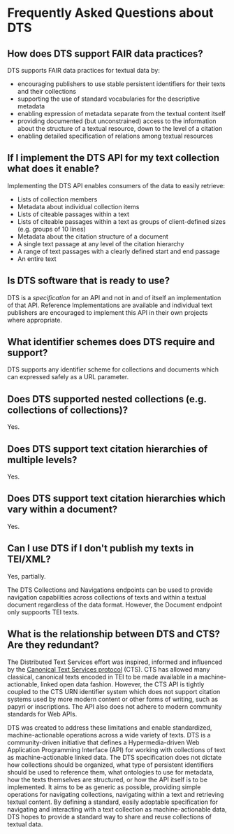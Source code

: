 # Frequently Asked Questions about DTS

## How does DTS support FAIR data practices?

DTS supports FAIR data practices for textual data by:

* encouraging publishers to use stable persistent identifiers for their texts and their collections
* supporting the use of standard vocabularies for the descriptive metadata
* enabling expression of metadata separate from the textual content itself
* providing documented (but unconstrained) access to the information about the structure of a textual resource, down to the level of a citation 
* enabling detailed specification of relations among textual resources

## If I implement the DTS API for my text collection what does it enable?

Implementing the DTS API enables consumers of the data to easily retrieve:

* Lists of collection members
* Metadata about individual collection items
* Lists of citeable passages within a text
* Lists of citeable passages within a text as groups of client-defined sizes (e.g. groups of 10 lines)
* Metadata about the citation structure of a document
* A single text passage at any level of the citation hierarchy
* A range of text passages with a clearly defined start and end passage
* An entire text

## Is DTS software that is ready to use?

DTS is a _specification_ for an API and not in and of itself an implementation of that API. Reference Implementations are available and individual text publishers are encouraged to implement this API in their own projects where appropriate.

## What identifier schemes does DTS require and support?

DTS supports any identifier scheme for collections and documents which can expressed safely as a URL parameter.

## Does DTS supported nested collections (e.g. collections of collections)?

Yes.

## Does DTS support text citation hierarchies of multiple levels?

Yes.

## Does DTS support text citation hierarchies which vary within a document?

Yes.

## Can I use DTS if I don't publish my texts in TEI/XML?

Yes, partially.

The DTS Collections and Navigations endpoints can be used to provide navigation capabilities across 
collections of texts and within a textual document regardless of the data format. However, the Document endpoint only suppoorts
TEI texts.

## What is the relationship between DTS and CTS? Are they redundant?

The Distributed Text Services effort was inspired, informed and influenced by the [Canonical Text Services protocol](http://cite-architecture.github.io/cts/) (CTS). CTS has allowed many classical, canonical texts encoded in TEI to be made available in a machine-actionable, linked open data fashion. However, the CTS API is tightly coupled to the CTS URN identifier system which does not support citation systems used by more modern content or other forms of writing, such as papyri or inscriptions. The API also does not adhere to modern community standards for Web APIs.

DTS was created to address these limitations and enable standardized, machine-actionable operations across a wide variety of texts. DTS is a community-driven initiative that defines a Hypermedia-driven Web Application Programming Interface (API) for working with collections of text as machine-actionable linked data. The DTS specification does not dictate how collections should be organized, what type of persistent identifiers should be used to reference them, what ontologies to use for metadata, how the texts themselves are structured, or how the API itself is to be implemented. It aims to be as generic as possible, providing simple operations for navigating collections, navigating within a text and retrieving textual content. By defining a standard, easily adoptable specification for navigating and interacting with a text collection as machine-actionable data, DTS hopes to provide a standard way to share and reuse collections of textual data.

